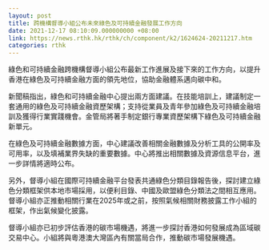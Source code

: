 ```yaml
---
layout: post
title: 跨機構督導小組公布未來綠色及可持續金融發展工作方向
date: 2021-12-17 08:10:09.000000000 +08:00
link: https://news.rthk.hk/rthk/ch/component/k2/1624624-20211217.htm
categories: rthk
---
```


綠色和可持續金融跨機構督導小組公布最新工作進展及接下來的工作方向，以提升香港在綠色及可持續金融方面的領先地位，協助金融體系邁向碳中和。

新聞稿指出，綠色和可持續金融中心提出兩方面建議。在技能培訓上，建議制定一套通用的綠色及可持續金融資歷架構；支持從業員及青年參加綠色及可持續金融培訓及獲得行業實踐機會。金管局將著手制定銀行專業資歷架構下綠色及可持續金融新單元。

在綠色及可持續金融數據方面，中心建議改善相關金融數據及分析工具的公開率及可用率，以及填補業界失缺的重要數據。中心將推出相關數據及資源信息平台，進一步詳情將適時公布。

另外，督導小組在國際可持續金融平台發表共通綠色分類目錄報告後，探討建立綠色分類框架供本地市場採用，以便利目錄、中國及歐盟綠色分類法之間相互應用。督導小組亦正推動相關行業在2025年或之前，按照氣候相關財務披露工作小組的框架，作出氣候變化披露。

督導小組亦已初步評估香港的碳市場機遇，將進一步探討香港如何發展成為區域碳交易中心。小組將與粵港澳大灣區內有關當局合作，推動碳市場發展機遇。
